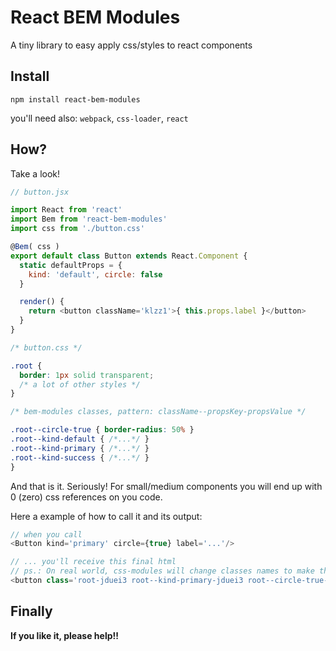 # React BEM Modules

A tiny library to easy apply css/styles to react components

## Install

`npm install react-bem-modules`

you'll need also:
`webpack`, `css-loader`, `react`

## How?

Take a look!

```javascript
// button.jsx

import React from 'react'
import Bem from 'react-bem-modules'
import css from './button.css'

@Bem( css )
export default class Button extends React.Component {
  static defaultProps = {
    kind: 'default', circle: false
  }

  render() {
    return <button className='klzz1'>{ this.props.label }</button>
  }
}
```

```css
/* button.css */

.root {
  border: 1px solid transparent;
  /* a lot of other styles */
}

/* bem-modules classes, pattern: className--propsKey-propsValue */

.root--circle-true { border-radius: 50% }
.root--kind-default { /*...*/ }
.root--kind-primary { /*...*/ }
.root--kind-success { /*...*/ }
}
```
And that is it. Seriously! For small/medium components you will end up with 0 (zero) css references on you code.

Here a example of how to call it and its output:

```javascript
// when you call
<Button kind='primary' circle={true} label='...'/>

// ... you'll receive this final html
// ps.: On real world, css-modules will change classes names to make they unique.
<button class='root-jduei3 root--kind-primary-jduei3 root--circle-true-jduei3 klzz1'>...</button>
```

## Finally

**If you like it, please help!!**
